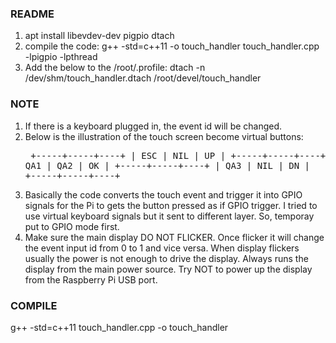 ### README
1. apt install libevdev-dev pigpio dtach
2. compile the code:
   g++ -std=c++11 -o touch_handler touch_handler.cpp -lpigpio -lpthread
3. Add the below to the /root/.profile:
   dtach -n /dev/shm/touch_handler.dtach /root/devel/touch_handler

### NOTE
1. If there is a keyboard plugged in, the event id will be changed. 
2. Below is the illustration of the touch screen become virtual buttons:<pre>
   +-----+-----+----+
   | ESC | NIL | UP |
   +-----+-----+----+
   | QA1 | QA2 | OK |
   +-----+-----+----+
   | QA3 | NIL | DN |
   +-----+-----+----+</pre>
3. Basically the code converts the touch event and trigger it into GPIO signals
   for the Pi to gets the button pressed as if GPIO trigger. I tried to use
   virtual keyboard signals but it sent to different layer. So, temporay put
   to GPIO mode first.
4. Make sure the main display DO NOT FLICKER. Once flicker it will change the
   event input id from 0 to 1 and vice versa. When display flickers usually
   the power is not enough to drive the display. Always runs the display from
   the main power source. Try NOT to power up the display from the Raspberry
   Pi USB port.

### COMPILE
g++ -std=c++11 touch_handler.cpp -o touch_handler

